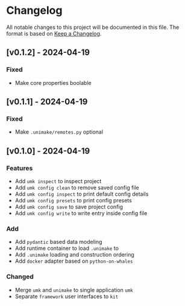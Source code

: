 # Changelog
All notable changes to this project will be documented in this file. The format is based on [Keep a Changelog](https://keepachangelog.com/en/1.0.0/).

## [v0.1.2] - 2024-04-19
### Fixed
- Make core properties boolable

## [v0.1.1] - 2024-04-19
### Fixed
- Make `.unimake/remotes.py` optional

## [v0.1.0] - 2024-04-19
### Features
- Add `umk inspect` to inspect project
- Add `umk config clean` to remove saved config file
- Add `umk config inspect` to print default config details
- Add `umk config presets` to print config presets
- Add `umk config save` to save project config
- Add `umk config write` to write entry inside config file
### Add
- Add `pydantic` based data modeling
- Add runtime container to load `.unimake` to
- Add `.unimake` loading and construction ordering
- Add `docker` adapter based on `python-on-whales`
### Changed
- Merge `umk` and `unimake` to single application `umk`
- Separate `framework` user interfaces to `kit`